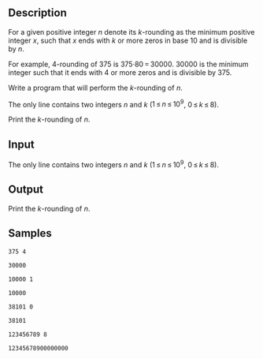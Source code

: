 ## Description

<div><p>For a given positive integer <span class="tex-span"><i>n</i></span> denote its <span class="tex-span"><i>k</i></span>-rounding as the minimum positive integer <span class="tex-span"><i>x</i></span>, such that <span class="tex-span"><i>x</i></span> ends with <span class="tex-span"><i>k</i></span> or more zeros in base <span class="tex-span">10</span> and is divisible by <span class="tex-span"><i>n</i></span>.</p><p>For example, <span class="tex-span">4</span>-rounding of <span class="tex-span">375</span> is <span class="tex-span">375·80 = 30000</span>. <span class="tex-span">30000</span> is the minimum integer such that it ends with <span class="tex-span">4</span> or more zeros and is divisible by <span class="tex-span">375</span>.</p><p>Write a program that will perform the <span class="tex-span"><i>k</i></span>-rounding of <span class="tex-span"><i>n</i></span>.</p></div><div class="input-specification"><p>The only line contains two integers <span class="tex-span"><i>n</i></span> and <span class="tex-span"><i>k</i></span> (<span class="tex-span">1 ≤ <i>n</i> ≤ 10<sup class="upper-index">9</sup></span>, <span class="tex-span">0 ≤ <i>k</i> ≤ 8</span>).</p></div><div class="output-specification"><p>Print the <span class="tex-span"><i>k</i></span>-rounding of <span class="tex-span"><i>n</i></span>.</p></div>

## Input

<p>The only line contains two integers <span class="tex-span"><i>n</i></span> and <span class="tex-span"><i>k</i></span> (<span class="tex-span">1 ≤ <i>n</i> ≤ 10<sup class="upper-index">9</sup></span>, <span class="tex-span">0 ≤ <i>k</i> ≤ 8</span>).</p>

## Output

<p>Print the <span class="tex-span"><i>k</i></span>-rounding of <span class="tex-span"><i>n</i></span>.</p>

## Samples

```input1
375 4

```

```output1
30000

```






```input2
10000 1

```

```output2
10000

```






```input3
38101 0

```

```output3
38101

```






```input4
123456789 8

```

```output4
12345678900000000

```



